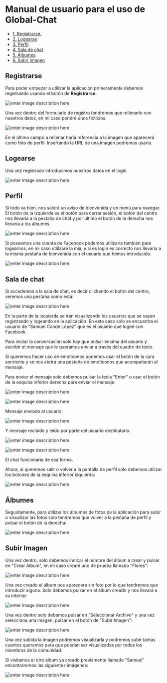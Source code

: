 
# Manual de usuario para el uso de Global-Chat

- [1. Registrarse.](#registrarse)
- [2. Logearse](#logearse)
- [3. Perfil](#perfil)
- [4. Sala de chat](#sala-de-chat)
- [5. Álbumes](#álbumes)
- [6. Subir Imagen](#subir-imagen)

## Registrarse

Para poder empezar a utilizar la aplicación primeramente debemos registrando usando el botón de **Registrarse.**

![enter image description here](https://github.com/info-iesvi/proyectodam-samuelvalleinclan/blob/doc/manualUsuario/img/botonRegistroNormal.PNG)

Una vez dentro del formulario de registro tendremos que rellenarlo con nuestros datos, en mi caso pondré unos ficticios.

![enter image description here](https://github.com/info-iesvi/proyectodam-samuelvalleinclan/blob/doc/manualUsuario/img/registroRelleno.PNG)

En el último campo a rellenar haría referencia a la imagen que aparecerá como foto de perfil. Insertando la URL de una imagen podremos usarla.

## Logearse

Una vez registrado introducimos nuestros datos en el login.

![enter image description here](https://github.com/info-iesvi/proyectodam-samuelvalleinclan/blob/doc/manualUsuario/img/loginRelleno.PNG)

## Perfil

Si todo va bien, nos saldrá un aviso de bienvenida y un menú para navegar. El botón de la izquierda es el botón para cerrar sesión, el botón del centro nos llevaría a la pestaña de chat y por último el botón de la derecha nos llevaría a los álbumes.

![enter image description here](https://github.com/info-iesvi/proyectodam-samuelvalleinclan/blob/doc/manualUsuario/img/perfilUsuarioNormal.PNG)

Si poseemos una cuenta de Facebook podemos utilizarla también para logearnos, en mi caso utilizaré la mía, y si es login es correcto nos llevaría a la misma pestaña de bienvenida con el usuario que hemos introducido.

![enter image description here](https://github.com/info-iesvi/proyectodam-samuelvalleinclan/blob/doc/manualUsuario/img/perfilUsuarioFacebook.PNG)

## Sala de chat

Si accedemos a la sala de chat, es decir clickando el botón del centro, veremos una pestaña como ésta:

![enter image description here](https://github.com/info-iesvi/proyectodam-samuelvalleinclan/blob/doc/manualUsuario/img/chat.PNG)

En la parte de la izquierda se irán visualizando los usuarios que se vayan registrando y logeando en la aplicación. En este caso solo se encuentra el usuario de "Samuel Conde López" que es el usuario que logeé con Facebook.

Para iniciar la conversación solo hay que pulsar encima del usuario y escribir el mensaje que le queramos enviar a través del cuadro de texto. 

Si queremos hacer uso de emoticonos podemos usar el botón de la cara sonriente y se nos abrirá una pestaña de emoticonos que acompañarán al mensaje. 

Para enviar el mensaje solo debemos pulsar la tecla "Enter" o usar el botón de la esquina inferior derecha para enviar el mensaje.

![enter image description here](https://github.com/info-iesvi/proyectodam-samuelvalleinclan/blob/doc/manualUsuario/img/chatEscribiendo.PNG)

![enter image description here](https://github.com/info-iesvi/proyectodam-samuelvalleinclan/blob/doc/manualUsuario/img/chatEscribiendoEmoticono.PNG)

Mensaje enviado al usuario:

![enter image description here](https://github.com/info-iesvi/proyectodam-samuelvalleinclan/blob/doc/manualUsuario/img/mensajeEnviado.PNG)

Y mensaje recibido y leído por parte del usuario destinatario:

![enter image description here](https://github.com/info-iesvi/proyectodam-samuelvalleinclan/blob/doc/manualUsuario/img/mensajeRecibidoSinLeer.PNG)

![enter image description here](https://github.com/info-iesvi/proyectodam-samuelvalleinclan/blob/doc/manualUsuario/img/mensajeRecibidoLeido.PNG)

El chat funcionaria de esa forma.

Ahora, si queremos salir o volver a la pantalla de perfil solo debemos utilizar los botones de la esquina inferior izquierda:

![enter image description here](https://github.com/info-iesvi/proyectodam-samuelvalleinclan/blob/doc/manualUsuario/img/botonVolver.PNG)

## Álbumes

Seguidamente, para utilizar los álbumes de fotos de la aplicación para subir o visualizar las fotos solo tendremos que volver a la pestaña de perfil y pulsar el botón de la derecha:

![enter image description here](https://github.com/info-iesvi/proyectodam-samuelvalleinclan/blob/doc/manualUsuario/img/botonAlbum.PNG)

## Subir Imagen

Una vez dentro, solo debemos indicar el nombre del álbum a crear y pulsar en "Crear Album", en mi caso crearé uno de prueba llamado "Flores":

![enter image description here](https://github.com/info-iesvi/proyectodam-samuelvalleinclan/blob/doc/manualUsuario/img/crearAlbum.PNG)

Una vez creado el álbum nos aparecerá sin foto por lo que tendremos que introducir alguna. Solo debemos pulsar en el álbum creado y nos llevará a su interior:

![enter image description here](https://github.com/info-iesvi/proyectodam-samuelvalleinclan/blob/doc/manualUsuario/img/albumSinFoto.PNG)

Una vez dentro solo debemos pulsar en "Seleccionar Archivo" y una vez selecciona una imagen, pulsar en el botón de "Subir Imagen":

![enter image description here](https://github.com/info-iesvi/proyectodam-samuelvalleinclan/blob/doc/manualUsuario/img/albumConFoto.PNG)

Una vez subida la imagen podremos visualizarla y podremos subir tantas cuantos queramos para que puedan ser visualizadas por todos los miembros de la comunidad.

Si visitamos el otro álbum ya creado previamente llamado "Samuel" encontraremos las siguientes imágenes:

![enter image description here](https://github.com/info-iesvi/proyectodam-samuelvalleinclan/blob/doc/manualUsuario/img/albumSamuel.PNG)





